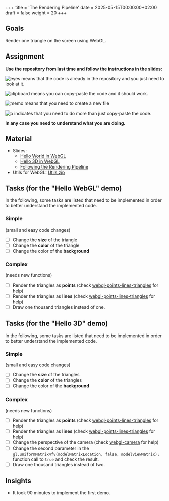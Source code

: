 +++
title = 'The Rendering Pipeline'
date = 2025-05-15T00:00:00+02:00
draft = false
weight = 20 
+++

## Goals

Render one triangle on the screen using WebGL.

## Assignment

**Use the repository from last time and follow the instructions in the slides:**

![eyes](https://github.githubassets.com/images/icons/emoji/unicode/1f440.png?v8) means that the code is already in the repository and you just need to look at it.

![clipboard](https://github.githubassets.com/images/icons/emoji/unicode/1f4cb.png?v8) means you can copy-paste the code and it should work.

![memo](https://github.githubassets.com/images/icons/emoji/unicode/1f4dd.png?v8) means that you need to create a new file

![o](https://github.githubassets.com/images/icons/emoji/unicode/2b55.png?v8) indicates that you need to do more than just copy-paste the code.

**In any case you need to understand what you are doing.**

## Material
  
- Slides:
  - [Hello World in WebGL](files/CODE3-01-HelloWorld.pdf)
  - [Hello 3D in WebGL](files/CODE3-02-Hello3D.pdf)
  - [Following the Rendering Pipeline](files/CODE3-03-RenderingPipeline.pdf)
- Utils for WebGL: [Utils.zip](files/utils.zip)

## Tasks (for the "Hello WebGL" demo)

In the following, some tasks are listed that need to be implemented in order to better understand the implemented code.

### Simple

(small and easy code changes)

- [ ] Change the **size** of the triangle
- [ ] Change the **color** of the triangle
- [ ] Change the color of the **background**

### Complex

(needs new functions)

- [ ] Render the triangles as **points** (check [webgl-points-lines-triangles](https://webgl2fundamentals.org/webgl/lessons/webgl-points-lines-triangles.html) for help)
- [ ] Render the triangles as **lines** (check [webgl-points-lines-triangles](https://webgl2fundamentals.org/webgl/lessons/webgl-points-lines-triangles.html) for help)
- [ ] Draw one thousand triangles instead of one.

## Tasks (for the "Hello 3D" demo)

In the following, some tasks are listed that need to be implemented in order to better understand the implemented code.

### Simple

(small and easy code changes)

- [ ] Change the **size** of the triangles
- [ ] Change the **color** of the triangles
- [ ] Change the color of the **background**

### Complex

(needs new functions)

- [ ] Render the triangles as **points** (check [webgl-points-lines-triangles](https://webgl2fundamentals.org/webgl/lessons/webgl-points-lines-triangles.html) for help)
- [ ] Render the triangles as **lines** (check [webgl-points-lines-triangles](https://webgl2fundamentals.org/webgl/lessons/webgl-points-lines-triangles.html) for help)
- [ ] Change the perspective of the camera (check [webgl-camera](https://webgl2fundamentals.org/webgl/lessons/webgl-camera.html) for help)
- [ ] Change the second parameter in the `gl.uniformMatrix4fv(modelMatrixLocation, false, modelViewMatrix);` function call to `true` and check the result.
- [ ] Draw one thousand triangles instead of two.

## Insights

- It took 90 minutes to implement the first demo.
